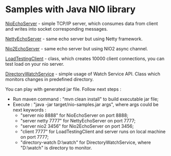 # Samples with Java NIO library

[NioEchoServer](https://github.com/evgeniyJ/nio-samples/blob/master/src/main/java/org/evgeniy/ua/server/NioEchoServer.java) - simple TCP/IP server, which consumes data from client and writes into socket corresponding messages.

[NettyEchoServer](https://github.com/evgeniyJ/nio-samples/blob/master/src/main/java/org/evgeniy/ua/server/NettyEchoServer.java) - same echo server but using Netty framework.

[Nio2EchoServer](https://github.com/evgeniyJ/nio-samples/blob/master/src/main/java/org/evgeniy/ua/server/Nio2EchoServer.java) - same echo server but using NIO2 async channel.

[LoadTestingClient](https://github.com/evgeniyJ/nio-samples/blob/master/src/main/java/org/evgeniy/ua/client/LoadTestingClient.java) - class, which creates 10000 client connections, you can test load on your nio server.

[DirectoryWatchService](https://github.com/evgeniyJ/nio-samples/blob/master/src/main/java/org/evgeniy/ua/file/DirectoryWatchService.java) - simple usage of Watch Service API. Class which monitors changes in predefined directory.

You can play with generated jar file. Follow next steps :
 - Run maven command : "mvn clean install" to build executable jar file;
 - Execute : "java -jar target/nio-samples.jar args", where args could be next keywords :
    - "server nio 8888" for NioEchoServer on port 8888;
    - "server netty 7777" for NettyEchoServer on port 7777;
    - "server nio2 3456" for Nio2EchoServer on port 3456;
    - "client 7777" for LoadTestingClient and server runs on local machine on port 7777;
    - "directory-watch D:\\watch" for DirectoryWatchService, where "D:\\watch" is directory to monitor.